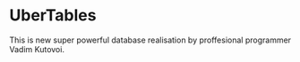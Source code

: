 # UberTables
This is new super powerful database realisation by proffesional programmer Vadim Kutovoi.

